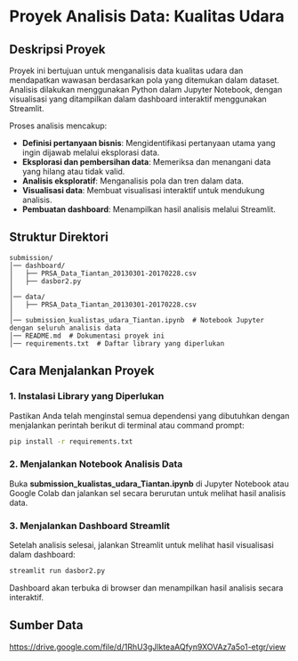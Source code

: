 # Proyek Analisis Data: Kualitas Udara

## Deskripsi Proyek
Proyek ini bertujuan untuk menganalisis data kualitas udara dan mendapatkan wawasan berdasarkan pola yang ditemukan dalam dataset. 
Analisis dilakukan menggunakan Python dalam Jupyter Notebook, dengan visualisasi yang ditampilkan dalam dashboard interaktif menggunakan Streamlit.

Proses analisis mencakup:
- **Definisi pertanyaan bisnis**: Mengidentifikasi pertanyaan utama yang ingin dijawab melalui eksplorasi data.
- **Eksplorasi dan pembersihan data**: Memeriksa dan menangani data yang hilang atau tidak valid.
- **Analisis eksploratif**: Menganalisis pola dan tren dalam data.
- **Visualisasi data**: Membuat visualisasi interaktif untuk mendukung analisis.
- **Pembuatan dashboard**: Menampilkan hasil analisis melalui Streamlit.

## Struktur Direktori
```
submission/
│── dashboard/
│   ├── PRSA_Data_Tiantan_20130301-20170228.csv
│   ├── dasbor2.py  
│
│── data/
│   ├── PRSA_Data_Tiantan_20130301-20170228.csv 
│   
│── submission_kualistas_udara_Tiantan.ipynb  # Notebook Jupyter dengan seluruh analisis data
│── README.md  # Dokumentasi proyek ini
│── requirements.txt  # Daftar library yang diperlukan
```

## Cara Menjalankan Proyek
### 1. Instalasi Library yang Diperlukan
Pastikan Anda telah menginstal semua dependensi yang dibutuhkan dengan menjalankan perintah berikut di terminal atau command prompt:
```sh
pip install -r requirements.txt
```

### 2. Menjalankan Notebook Analisis Data
Buka **submission_kualistas_udara_Tiantan.ipynb** di Jupyter Notebook atau Google Colab dan jalankan sel secara berurutan untuk melihat hasil analisis data.

### 3. Menjalankan Dashboard Streamlit
Setelah analisis selesai, jalankan Streamlit untuk melihat hasil visualisasi dalam dashboard:
```sh
streamlit run dasbor2.py
```
Dashboard akan terbuka di browser dan menampilkan hasil analisis secara interaktif.

## Sumber Data
https://drive.google.com/file/d/1RhU3gJlkteaAQfyn9XOVAz7a5o1-etgr/view
